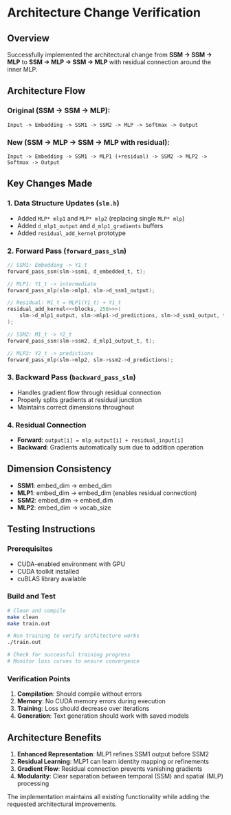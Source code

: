 # Architecture Change Verification

## Overview
Successfully implemented the architectural change from **SSM -> SSM -> MLP** to **SSM -> MLP -> SSM -> MLP** with residual connection around the inner MLP.

## Architecture Flow

### Original (SSM -> SSM -> MLP):
```
Input -> Embedding -> SSM1 -> SSM2 -> MLP -> Softmax -> Output
```

### New (SSM -> MLP -> SSM -> MLP with residual):
```
Input -> Embedding -> SSM1 -> MLP1 (+residual) -> SSM2 -> MLP2 -> Softmax -> Output
```

## Key Changes Made

### 1. Data Structure Updates (`slm.h`)
- Added `MLP* mlp1` and `MLP* mlp2` (replacing single `MLP* mlp`)
- Added `d_mlp1_output` and `d_mlp1_gradients` buffers
- Added `residual_add_kernel` prototype

### 2. Forward Pass (`forward_pass_slm`)
```c
// SSM1: Embedding -> Y1_t
forward_pass_ssm(slm->ssm1, d_embedded_t, t);

// MLP1: Y1_t -> intermediate
forward_pass_mlp(slm->mlp1, slm->d_ssm1_output);

// Residual: M1_t = MLP1(Y1_t) + Y1_t
residual_add_kernel<<<blocks, 256>>>(
    slm->d_mlp1_output, slm->mlp1->d_predictions, slm->d_ssm1_output, total_elements
);

// SSM2: M1_t -> Y2_t
forward_pass_ssm(slm->ssm2, d_mlp1_output_t, t);

// MLP2: Y2_t -> predictions
forward_pass_mlp(slm->mlp2, slm->ssm2->d_predictions);
```

### 3. Backward Pass (`backward_pass_slm`)
- Handles gradient flow through residual connection
- Properly splits gradients at residual junction
- Maintains correct dimensions throughout

### 4. Residual Connection
- **Forward**: `output[i] = mlp_output[i] + residual_input[i]`
- **Backward**: Gradients automatically sum due to addition operation

## Dimension Consistency
- **SSM1**: embed_dim → embed_dim
- **MLP1**: embed_dim → embed_dim (enables residual connection)
- **SSM2**: embed_dim → embed_dim  
- **MLP2**: embed_dim → vocab_size

## Testing Instructions

### Prerequisites
- CUDA-enabled environment with GPU
- CUDA toolkit installed
- cuBLAS library available

### Build and Test
```bash
# Clean and compile
make clean
make train.out

# Run training to verify architecture works
./train.out

# Check for successful training progress
# Monitor loss curves to ensure convergence
```

### Verification Points
1. **Compilation**: Should compile without errors
2. **Memory**: No CUDA memory errors during execution
3. **Training**: Loss should decrease over iterations
4. **Generation**: Text generation should work with saved models

## Architecture Benefits
1. **Enhanced Representation**: MLP1 refines SSM1 output before SSM2
2. **Residual Learning**: MLP1 can learn identity mapping or refinements
3. **Gradient Flow**: Residual connection prevents vanishing gradients
4. **Modularity**: Clear separation between temporal (SSM) and spatial (MLP) processing

The implementation maintains all existing functionality while adding the requested architectural improvements.